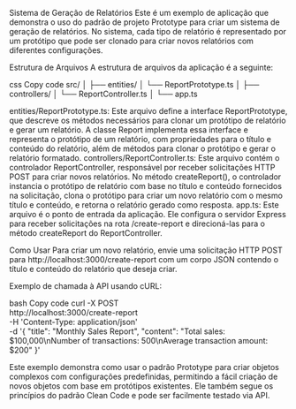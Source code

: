 Sistema de Geração de Relatórios
Este é um exemplo de aplicação que demonstra o uso do padrão de projeto Prototype para criar um sistema de geração de relatórios. No sistema, cada tipo de relatório é representado por um protótipo que pode ser clonado para criar novos relatórios com diferentes configurações.

Estrutura de Arquivos
A estrutura de arquivos da aplicação é a seguinte:

css
Copy code
src/
│
├── entities/
│   └── ReportPrototype.ts
│
├── controllers/
│   └── ReportController.ts
│
└── app.ts

entities/ReportPrototype.ts: Este arquivo define a interface ReportPrototype, que descreve os métodos necessários para clonar um protótipo de relatório e gerar um relatório. A classe Report implementa essa interface e representa o protótipo de um relatório, com propriedades para o título e conteúdo do relatório, além de métodos para clonar o protótipo e gerar o relatório formatado.
controllers/ReportController.ts: Este arquivo contém o controlador ReportController, responsável por receber solicitações HTTP POST para criar novos relatórios. No método createReport(), o controlador instancia o protótipo de relatório com base no título e conteúdo fornecidos na solicitação, clona o protótipo para criar um novo relatório com o mesmo título e conteúdo, e retorna o relatório gerado como resposta.
app.ts: Este arquivo é o ponto de entrada da aplicação. Ele configura o servidor Express para receber solicitações na rota /create-report e direcioná-las para o método createReport do ReportController.

Como Usar
Para criar um novo relatório, envie uma solicitação HTTP POST para http://localhost:3000/create-report com um corpo JSON contendo o título e conteúdo do relatório que deseja criar.

Exemplo de chamada à API usando cURL:

bash
Copy code
curl -X POST \
  http://localhost:3000/create-report \
  -H 'Content-Type: application/json' \
  -d '{
  "title": "Monthly Sales Report",
  "content": "Total sales: $100,000\nNumber of transactions: 500\nAverage transaction amount: $200"
}'

Este exemplo demonstra como usar o padrão Prototype para criar objetos complexos com configurações predefinidas, permitindo a fácil criação de novos objetos com base em protótipos existentes. Ele também segue os princípios do padrão Clean Code e pode ser facilmente testado via API.